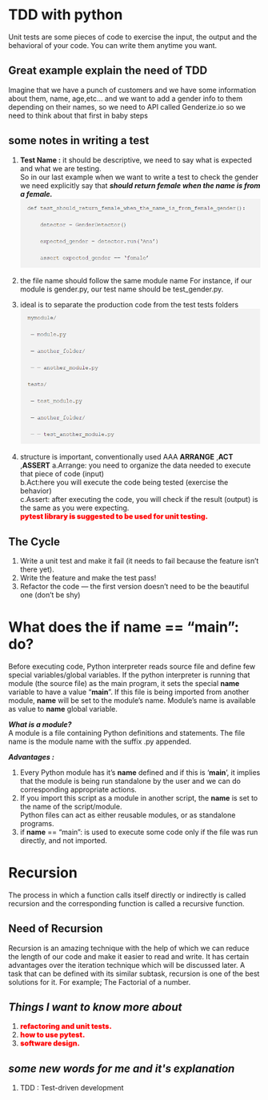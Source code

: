 
# TDD with python

Unit tests are some pieces of code to exercise the input, the output and the behavioral of your code. You can write them anytime you want.

## Great example explain the need of TDD  

Imagine that we have a punch of customers and we have some information about them, name, age,etc...
and we want to add a gender info to them depending on their names, so we need to API called Genderize.io
so we need to think about that first in baby steps

## some notes in writing a test

1. **Test Name :** it should be descriptive, we need to say what is expected and what we are testing.  
   So in our last example when we want to write a test to check the gender we need explicitly say that ***should return female when the name is from a female.***
 ![UNIT TEST FUNCTION](./assets/UNTI_TEST/UNIT%20TEST.png)

2. the file name should follow the same module name For instance, if our module is gender.py, our test name should be test_gender.py.
3. ideal is to separate the production code from the test tests folders
![test file format](./assets//UNTI_TEST/Test%20files%20format.png)
4. structure is important,  conventionally used AAA **ARRANGE** ,**ACT** ,**ASSERT**
   a.Arrange: you need to organize the data needed to execute that piece of code (input)  
   b.Act:here you will execute the code being tested (exercise the behavior)  
   c.Assert: after executing the code, you will check if the result (output) is the same as you were expecting.  
<span style="color:red; font-weight:900">pytest library is suggested to be used for unit testing.<span>

## The Cycle

1. Write a unit test and make it fail (it needs to fail because the feature isn’t there yet).
2. Write the feature and make the test pass!
3. Refactor the code — the first version doesn’t need to be the beautiful one (don’t be shy)

# What does the if **name** == “**main**”: do?

Before executing code, Python interpreter reads source file and define few special variables/global variables.
If the python interpreter is running that module (the source file) as the main program, it sets the special **name** variable to have a value “**main**”.
If this file is being imported from another module, **name** will be set to the module’s name. Module’s name is available as value to __name__ global variable.

***What is a module?***  
A module is a file containing Python definitions and statements. The file name is the module name with the suffix .py appended.

***Advantages :***  

1. Every Python module has it’s **name** defined and if this is ‘**main**’, it implies that the module is being run standalone by the user and we can do corresponding appropriate actions.  
2. If you import this script as a module in another script, the **name** is set to the name of the script/module.  
Python files can act as either reusable modules, or as standalone programs.  
3. if **name** == “main”: is used to execute some code only if the file was run directly, and not imported.

# Recursion

The process in which a function calls itself directly or indirectly is called recursion and the corresponding function is called a recursive function.

## Need of Recursion
Recursion is an amazing technique with the help of which we can reduce the length of our code and make it easier to read and write. It has certain advantages over the iteration technique which will be discussed later. A task that can be defined with its similar subtask, recursion is one of the best solutions for it. For example; The Factorial of a number.



## ***Things I want to know more about***

1. <span style="color:red; font-weight:900">refactoring and unit tests.<span>
2. <span style="color:red; font-weight:900">how to use pytest.<span>
3. <span style="color:red; font-weight:900">software design.<span>

## ***some new words for me and it's explanation***

1. TDD : Test-driven development
